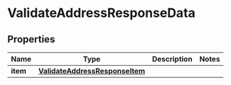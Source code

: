 

# ValidateAddressResponseData


## Properties

Name | Type | Description | Notes
------------ | ------------- | ------------- | -------------
**item** | [**ValidateAddressResponseItem**](ValidateAddressResponseItem.md) |  | 



